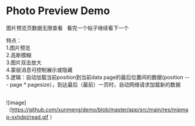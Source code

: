 # Photo Preview Demo

图片预览页数据无限查看   看完一个帖子继续看下一个


特点：<br>
1.图片预览<br>
2.高斯模糊<br>
3.图片双击放大<br>
4.蒙层消息可控制展示或隐藏<br>
5.逻辑：自动加载当前position到当前data page的最后位置间的数据(position ---  page * pagesize），到达最后（最前）一页时，自动网络请求加载新的数据<br><br>


![image]（https://github.com/xunmeng/demo/blob/master/app/src/main/res/mipmap-xxhdpi/read.gif ） 
